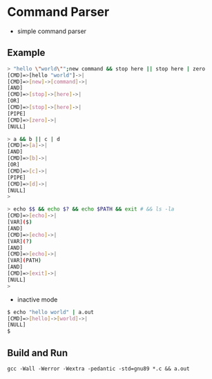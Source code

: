 # Command Parser

- simple command parser

## Example

```bash
> "hello \"world\"";new command && stop here || stop here | zero
[CMD]=>[hello "world"]->|
[CMD]=>[new]->[command]->|
[AND]
[CMD]=>[stop]->[here]->|
[OR]
[CMD]=>[stop]->[here]->|
[PIPE]
[CMD]=>[zero]->|
[NULL]
```

```bash
> a && b || c | d
[CMD]=>[a]->|
[AND]
[CMD]=>[b]->|
[OR]
[CMD]=>[c]->|
[PIPE]
[CMD]=>[d]->|
[NULL]
> 
```

```bash
> echo $$ && echo $? && echo $PATH && exit # && ls -la
[CMD]=>[echo]->|
[VAR]($)
[AND]
[CMD]=>[echo]->|
[VAR](?)
[AND]
[CMD]=>[echo]->|
[VAR](PATH)
[AND]
[CMD]=>[exit]->|
[NULL]
> 
```

- inactive mode

```bash
$ echo "hello world" | a.out
[CMD]=>[hello]->[world]->|
[NULL]
$
```

## Build and Run

`gcc -Wall -Werror -Wextra -pedantic -std=gnu89 *.c && a.out`
